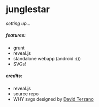 # junglestar

_setting up..._

##### features:

- grunt  
- reveal.js
- standalone webapp (android :())
- SVGs!

##### credits:

- reveal.js
- source repo
- WHY svgs designed by [David Terzano](http://work-it.it)
